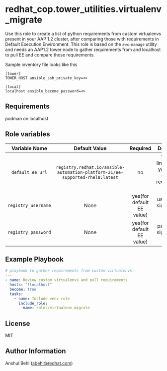 redhat_cop.tower_utilities.virtualenv_migrate
=========

Use this role to create a list of python requirements from custom virtualenvs present in your AAP 1.2 cluster, after comparing those with requirements in Default Execution Environment.
This role is based on the `awx-manage` utility and needs an AAP1.2 tower node to gather requirements from and localhost to pull EE and compare those requirements.

Sample inventory file looks like this
```
[tower]
TOWER_HOST ansible_ssh_private_key=<>

[local]
localhost ansible_become_password=<>
```

Requirements
------------
podman on localhost

Role variables
----------------
|Variable Name|Default Value|Required|Description|Example|
|:---:|:---:|:---:|:---:|:---:|
|`default_ee_url`|`registry.redhat.io/ansible-automation-platform-21/ee-supported-rhel8:latest`|no|"Registry link of the EE you want to compare requirements with"|`localhost/ee:latest`
|`registry_username`|None|yes(for default EE value)|username to sign in to the registry|`admin`|
|`registry_password`|None|yes(for default EE value)|password to sign in to the registry|`pass`|

Example Playbook
----------------

```yaml
# playbook to gather requirements from custom virtualenvs
---
- name: Review custom virtualenvs and pull requirements
  hosts: "!localhost"
  become: true
  tasks:
    - name: Include venv role
      include_role: 
        name: roles/virtualenv_migrate
```
License
-------
MIT

Author Information
------------------
Anshul Behl (abehl@redhat.com)
